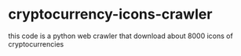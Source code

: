 # cryptocurrency-icons-crawler
this code is a python web crawler that download about 8000 icons of cryptocurrencies
